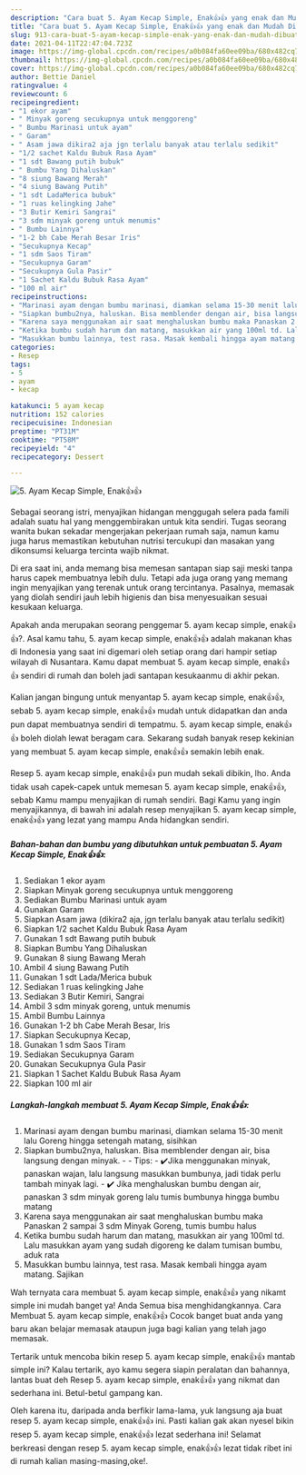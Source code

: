 ```yaml
---
description: "Cara buat 5. Ayam Kecap Simple, Enak👍👍 yang enak dan Mudah Dibuat"
title: "Cara buat 5. Ayam Kecap Simple, Enak👍👍 yang enak dan Mudah Dibuat"
slug: 913-cara-buat-5-ayam-kecap-simple-enak-yang-enak-dan-mudah-dibuat
date: 2021-04-11T22:47:04.723Z
image: https://img-global.cpcdn.com/recipes/a0b084fa60ee09ba/680x482cq70/5-ayam-kecap-simple-enak👍👍-foto-resep-utama.jpg
thumbnail: https://img-global.cpcdn.com/recipes/a0b084fa60ee09ba/680x482cq70/5-ayam-kecap-simple-enak👍👍-foto-resep-utama.jpg
cover: https://img-global.cpcdn.com/recipes/a0b084fa60ee09ba/680x482cq70/5-ayam-kecap-simple-enak👍👍-foto-resep-utama.jpg
author: Bettie Daniel
ratingvalue: 4
reviewcount: 6
recipeingredient:
- "1 ekor ayam"
- " Minyak goreng secukupnya untuk menggoreng"
- " Bumbu Marinasi untuk ayam"
- " Garam"
- " Asam jawa dikira2 aja jgn terlalu banyak atau terlalu sedikit"
- "1/2 sachet Kaldu Bubuk Rasa Ayam"
- "1 sdt Bawang putih bubuk"
- " Bumbu Yang Dihaluskan"
- "8 siung Bawang Merah"
- "4 siung Bawang Putih"
- "1 sdt LadaMerica bubuk"
- "1 ruas kelingking Jahe"
- "3 Butir Kemiri Sangrai"
- "3 sdm minyak goreng untuk menumis"
- " Bumbu Lainnya"
- "1-2 bh Cabe Merah Besar Iris"
- "Secukupnya Kecap"
- "1 sdm Saos Tiram"
- "Secukupnya Garam"
- "Secukupnya Gula Pasir"
- "1 Sachet Kaldu Bubuk Rasa Ayam"
- "100 ml air"
recipeinstructions:
- "Marinasi ayam dengan bumbu marinasi, diamkan selama 15-30 menit lalu Goreng hingga setengah matang, sisihkan"
- "Siapkan bumbu2nya, haluskan. Bisa memblender dengan air, bisa langsung dengan minyak.  Tips: ✔️Jika menggunakan minyak, panaskan wajan, lalu langsung masukkan bumbunya, jadi tidak perlu tambah minyak lagi. ✔️ Jika menghaluskan bumbu dengan air, panaskan 3 sdm minyak goreng lalu tumis bumbunya hingga bumbu matang"
- "Karena saya menggunakan air saat menghaluskan bumbu maka Panaskan 2 sampai 3 sdm Minyak Goreng, tumis bumbu halus"
- "Ketika bumbu sudah harum dan matang, masukkan air yang 100ml td. Lalu masukkan ayam yang sudah digoreng ke dalam tumisan bumbu, aduk rata"
- "Masukkan bumbu lainnya, test rasa. Masak kembali hingga ayam matang. Sajikan"
categories:
- Resep
tags:
- 5
- ayam
- kecap

katakunci: 5 ayam kecap 
nutrition: 152 calories
recipecuisine: Indonesian
preptime: "PT31M"
cooktime: "PT58M"
recipeyield: "4"
recipecategory: Dessert

---
```



![5. Ayam Kecap Simple, Enak👍👍](https://img-global.cpcdn.com/recipes/a0b084fa60ee09ba/680x482cq70/5-ayam-kecap-simple-enak👍👍-foto-resep-utama.jpg)

Sebagai seorang istri, menyajikan hidangan menggugah selera pada famili adalah suatu hal yang menggembirakan untuk kita sendiri. Tugas seorang  wanita bukan sekadar mengerjakan pekerjaan rumah saja, namun kamu juga harus memastikan kebutuhan nutrisi tercukupi dan masakan yang dikonsumsi keluarga tercinta wajib nikmat.

Di era  saat ini, anda memang bisa memesan santapan siap saji meski tanpa harus capek membuatnya lebih dulu. Tetapi ada juga orang yang memang ingin menyajikan yang terenak untuk orang tercintanya. Pasalnya, memasak yang diolah sendiri jauh lebih higienis dan bisa menyesuaikan sesuai kesukaan keluarga. 



Apakah anda merupakan seorang penggemar 5. ayam kecap simple, enak👍👍?. Asal kamu tahu, 5. ayam kecap simple, enak👍👍 adalah makanan khas di Indonesia yang saat ini digemari oleh setiap orang dari hampir setiap wilayah di Nusantara. Kamu dapat membuat 5. ayam kecap simple, enak👍👍 sendiri di rumah dan boleh jadi santapan kesukaanmu di akhir pekan.

Kalian jangan bingung untuk menyantap 5. ayam kecap simple, enak👍👍, sebab 5. ayam kecap simple, enak👍👍 mudah untuk didapatkan dan anda pun dapat membuatnya sendiri di tempatmu. 5. ayam kecap simple, enak👍👍 boleh diolah lewat beragam cara. Sekarang sudah banyak resep kekinian yang membuat 5. ayam kecap simple, enak👍👍 semakin lebih enak.

Resep 5. ayam kecap simple, enak👍👍 pun mudah sekali dibikin, lho. Anda tidak usah capek-capek untuk memesan 5. ayam kecap simple, enak👍👍, sebab Kamu mampu menyajikan di rumah sendiri. Bagi Kamu yang ingin menyajikannya, di bawah ini adalah resep menyajikan 5. ayam kecap simple, enak👍👍 yang lezat yang mampu Anda hidangkan sendiri.

<!--inarticleads1-->

##### Bahan-bahan dan bumbu yang dibutuhkan untuk pembuatan 5. Ayam Kecap Simple, Enak👍👍:

1. Sediakan 1 ekor ayam
1. Siapkan  Minyak goreng secukupnya untuk menggoreng
1. Sediakan  Bumbu Marinasi untuk ayam
1. Gunakan  Garam
1. Siapkan  Asam jawa (dikira2 aja, jgn terlalu banyak atau terlalu sedikit)
1. Siapkan 1/2 sachet Kaldu Bubuk Rasa Ayam
1. Gunakan 1 sdt Bawang putih bubuk
1. Siapkan  Bumbu Yang Dihaluskan
1. Gunakan 8 siung Bawang Merah
1. Ambil 4 siung Bawang Putih
1. Gunakan 1 sdt Lada/Merica bubuk
1. Sediakan 1 ruas kelingking Jahe
1. Sediakan 3 Butir Kemiri, Sangrai
1. Ambil 3 sdm minyak goreng, untuk menumis
1. Ambil  Bumbu Lainnya
1. Gunakan 1-2 bh Cabe Merah Besar, Iris
1. Siapkan Secukupnya Kecap,
1. Gunakan 1 sdm Saos Tiram
1. Sediakan Secukupnya Garam
1. Gunakan Secukupnya Gula Pasir
1. Siapkan 1 Sachet Kaldu Bubuk Rasa Ayam
1. Siapkan 100 ml air




<!--inarticleads2-->

##### Langkah-langkah membuat 5. Ayam Kecap Simple, Enak👍👍:

1. Marinasi ayam dengan bumbu marinasi, diamkan selama 15-30 menit lalu Goreng hingga setengah matang, sisihkan
1. Siapkan bumbu2nya, haluskan. Bisa memblender dengan air, bisa langsung dengan minyak. -  - Tips: - ✔️Jika menggunakan minyak, panaskan wajan, lalu langsung masukkan bumbunya, jadi tidak perlu tambah minyak lagi. - ✔️ Jika menghaluskan bumbu dengan air, panaskan 3 sdm minyak goreng lalu tumis bumbunya hingga bumbu matang
1. Karena saya menggunakan air saat menghaluskan bumbu maka Panaskan 2 sampai 3 sdm Minyak Goreng, tumis bumbu halus
1. Ketika bumbu sudah harum dan matang, masukkan air yang 100ml td. Lalu masukkan ayam yang sudah digoreng ke dalam tumisan bumbu, aduk rata
1. Masukkan bumbu lainnya, test rasa. Masak kembali hingga ayam matang. Sajikan




Wah ternyata cara membuat 5. ayam kecap simple, enak👍👍 yang nikamt simple ini mudah banget ya! Anda Semua bisa menghidangkannya. Cara Membuat 5. ayam kecap simple, enak👍👍 Cocok banget buat anda yang baru akan belajar memasak ataupun juga bagi kalian yang telah jago memasak.

Tertarik untuk mencoba bikin resep 5. ayam kecap simple, enak👍👍 mantab simple ini? Kalau tertarik, ayo kamu segera siapin peralatan dan bahannya, lantas buat deh Resep 5. ayam kecap simple, enak👍👍 yang nikmat dan sederhana ini. Betul-betul gampang kan. 

Oleh karena itu, daripada anda berfikir lama-lama, yuk langsung aja buat resep 5. ayam kecap simple, enak👍👍 ini. Pasti kalian gak akan nyesel bikin resep 5. ayam kecap simple, enak👍👍 lezat sederhana ini! Selamat berkreasi dengan resep 5. ayam kecap simple, enak👍👍 lezat tidak ribet ini di rumah kalian masing-masing,oke!.

